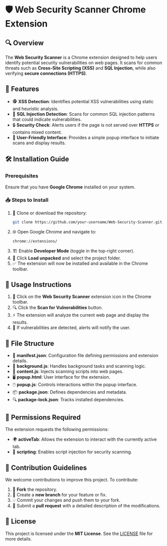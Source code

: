 # 🛡️ Web Security Scanner Chrome Extension

## 🔍 Overview
The **Web Security Scanner** is a Chrome extension designed to help users identify potential security vulnerabilities on web pages. It scans for common threats such as **Cross-Site Scripting (XSS)** and **SQL Injection**, while also verifying **secure connections (HTTPS)**.

## 🚀 Features
- 🕵️ **XSS Detection**: Identifies potential XSS vulnerabilities using static and heuristic analysis.
- 💾 **SQL Injection Detection**: Scans for common SQL injection patterns that could indicate vulnerabilities.
- 🔒 **Security Check**: Alerts users if the page is not served over **HTTPS** or contains mixed content.
- 🎨 **User-Friendly Interface**: Provides a simple popup interface to initiate scans and display results.

## 🛠️ Installation Guide
### Prerequisites
Ensure that you have **Google Chrome** installed on your system.

### 📥 Steps to Install
1. 📂 Clone or download the repository:
   ```bash
   git clone https://github.com/your-username/Web-Security-Scanner.git
   ```
2. 🌐 Open Google Chrome and navigate to:
   ```
   chrome://extensions/
   ```
3. 🏗️ Enable **Developer Mode** (toggle in the top-right corner).
4. 📌 Click **Load unpacked** and select the project folder.
5. ✅ The extension will now be installed and available in the Chrome toolbar.

## 🎯 Usage Instructions
1. 🔹 Click on the **Web Security Scanner** extension icon in the Chrome toolbar.
2. 🔍 Click the **Scan for Vulnerabilities** button.
3. ⚡ The extension will analyze the current web page and display the results.
4. 🚨 If vulnerabilities are detected, alerts will notify the user.

## 📂 File Structure
- 📜 **manifest.json**: Configuration file defining permissions and extension details.
- 🔧 **background.js**: Handles background tasks and scanning logic.
- 📄 **content.js**: Injects scanning scripts into web pages.
- 🖥️ **popup.html**: User interface for the extension.
- 🖱️ **popup.js**: Controls interactions within the popup interface.
- 📦 **package.json**: Defines dependencies and metadata.
- 🔍 **package-lock.json**: Tracks installed dependencies.

## 🔑 Permissions Required
The extension requests the following permissions:
- 🌍 **activeTab**: Allows the extension to interact with the currently active tab.
- 📝 **scripting**: Enables script injection for security scanning.

## 🤝 Contribution Guidelines
We welcome contributions to improve this project. To contribute:
1. 🍴 **Fork** the repository.
2. 🌱 Create a **new branch** for your feature or fix.
3. 💡 Commit your changes and push them to your fork.
4. 🔄 Submit a **pull request** with a detailed description of the modifications.

## 📜 License
This project is licensed under the **MIT License**. See the [LICENSE](LICENSE) file for more details.



